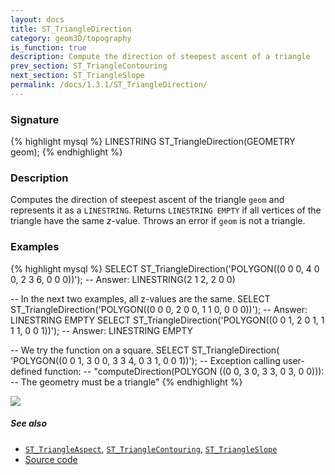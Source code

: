 ```yaml
---
layout: docs
title: ST_TriangleDirection
category: geom3D/topography
is_function: true
description: Compute the direction of steepest ascent of a triangle
prev_section: ST_TriangleContouring
next_section: ST_TriangleSlope
permalink: /docs/1.3.1/ST_TriangleDirection/
---
```


### Signature

{% highlight mysql %}
LINESTRING ST_TriangleDirection(GEOMETRY geom);
{% endhighlight %}

### Description

Computes the direction of steepest ascent of the triangle `geom` and
represents it as a `LINESTRING`.
Returns `LINESTRING EMPTY` if all vertices of the triangle have the
same *z*-value.
Throws an error if `geom` is not a triangle.

### Examples

{% highlight mysql %}
SELECT ST_TriangleDirection('POLYGON((0 0 0, 4 0 0, 2 3 6, 0 0 0))');
-- Answer: LINESTRING(2 1 2, 2 0 0)

-- In the next two examples, all z-values are the same.
SELECT ST_TriangleDirection('POLYGON((0 0 0, 2 0 0, 1 1 0, 0 0 0))');
-- Answer: LINESTRING EMPTY
SELECT ST_TriangleDirection('POLYGON((0 0 1, 2 0 1, 1 1 1, 0 0 1))');
-- Answer: LINESTRING EMPTY

-- We try the function on a square.
SELECT ST_TriangleDirection(
    'POLYGON((0 0 1, 3 0 0, 3 3 4, 0 3 1, 0 0 1))');
-- Exception calling user-defined function:
--     "computeDirection(POLYGON ((0 0, 3 0, 3 3, 0 3, 0 0))):
--     The geometry must be a triangle"
{% endhighlight %}

<img class="displayed" src="../ST_TriangleDirection_1.png"/>

##### See also

* [`ST_TriangleAspect`](../ST_TriangleAspect),
  [`ST_TriangleContouring`](../ST_TriangleContouring),
  [`ST_TriangleSlope`](../ST_TriangleSlope)
* <a href="https://github.com/orbisgis/h2gis/blob/master/h2gis-functions/src/main/java/org/h2gis/functions/spatial/topography/ST_TriangleDirection.java" target="_blank">Source code</a>
